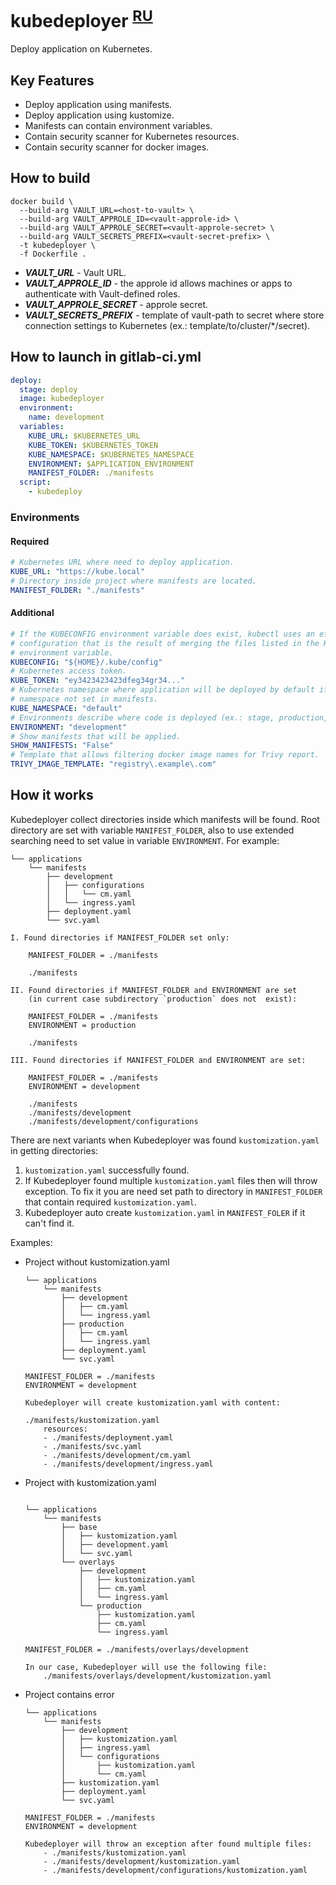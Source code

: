 # kubedeployer <sup>[RU](./docs/ru.md)</sup>

Deploy application on Kubernetes.

## Key Features

* Deploy application using manifests.
* Deploy application using kustomize.
* Manifests can contain environment variables.
* Contain security scanner for Kubernetes resources.
* Contain security scanner for docker images. 

## How to build

```shell
docker build \
  --build-arg VAULT_URL=<host-to-vault> \
  --build-arg VAULT_APPROLE_ID=<vault-approle-id> \ 
  --build-arg VAULT_APPROLE_SECRET=<vault-approle-secret> \ 
  --build-arg VAULT_SECRETS_PREFIX=<vault-secret-prefix> \
  -t kubedeployer \
  -f Dockerfile .
```

* ***VAULT_URL*** - Vault URL.
* ***VAULT_APPROLE_ID*** - the approle id allows machines or apps to 
authenticate with Vault-defined roles.
* ***VAULT_APPROLE_SECRET*** - approle secret. 
* ***VAULT_SECRETS_PREFIX*** - template of vault-path to secret where store
connection settings to Kubernetes (ex.: template/to/cluster/*/secret).

## How to launch in gitlab-ci.yml

```yaml
deploy:
  stage: deploy
  image: kubedeployer
  environment:
    name: development
  variables:
    KUBE_URL: $KUBERNETES_URL
    KUBE_TOKEN: $KUBERNETES_TOKEN
    KUBE_NAMESPACE: $KUBERNETES_NAMESPACE
    ENVIRONMENT: $APPLICATION_ENVIRONMENT
    MANIFEST_FOLDER: ./manifests
  script:
    - kubedeploy
```

### Environments

#### Required

```yaml
# Kubernetes URL where need to deploy application.
KUBE_URL: "https://kube.local"
# Directory inside project where manifests are located.
MANIFEST_FOLDER: "./manifests"
```

#### Additional

```yaml
# If the KUBECONFIG environment variable does exist, kubectl uses an effective
# configuration that is the result of merging the files listed in the KUBECONFIG
# environment variable.
KUBECONFIG: "${HOME}/.kube/config"
# Kubernetes access token.
KUBE_TOKEN: "ey3423423423dfeg34gr34..."
# Kubernetes namespace where application will be deployed by default if
# namespace not set in manifests.
KUBE_NAMESPACE: "default"
# Environments describe where code is deployed (ex.: stage, production, ..).
ENVIRONMENT: "development"
# Show manifests that will be applied.
SHOW_MANIFESTS: "False"
# Template that allows filtering docker image names for Trivy report.
TRIVY_IMAGE_TEMPLATE: "registry\.example\.com"
```

## How it works

Kubedeployer collect directories inside which manifests will be found. Root
directory are set with variable `MANIFEST_FOLDER`, also to use extended
searching need to set value in variable `ENVIRONMENT`. For example:

```text
└── applications
    └── manifests
        ├── development
        │   ├── configurations
        │   │   └── cm.yaml
        │   └── ingress.yaml
        ├── deployment.yaml
        └── svc.yaml
        
I. Found directories if MANIFEST_FOLDER set only:

    MANIFEST_FOLDER = ./manifests
    
    ./manifests

II. Found directories if MANIFEST_FOLDER and ENVIRONMENT are set
    (in current case subdirectory `production` does not  exist):

    MANIFEST_FOLDER = ./manifests
    ENVIRONMENT = production
    
    ./manifests

III. Found directories if MANIFEST_FOLDER and ENVIRONMENT are set:

    MANIFEST_FOLDER = ./manifests
    ENVIRONMENT = development

    ./manifests
    ./manifests/development
    ./manifests/development/configurations
```

There are next variants when Kubedeployer was found `kustomization.yaml` in
getting directories:

1. `kustomization.yaml` successfully found.
2. If Kubedeployer found multiple `kustomization.yaml` files then will throw
exception. To fix it you are need set path to directory in `MANIFEST_FOLDER`
that contain required `kustomization.yaml`. 
3. Kubedeployer auto create `kustomization.yaml` in `MANIFEST_FOLER` if it 
can't find it.

Examples:

* Project without kustomization.yaml

    ```text
    └── applications
        └── manifests
            ├── development
            │   ├── cm.yaml
            │   └── ingress.yaml
            ├── production
            │   ├── cm.yaml
            │   └── ingress.yaml
            ├── deployment.yaml
            └── svc.yaml
    
    MANIFEST_FOLDER = ./manifests
    ENVIRONMENT = development
    
    Kubedeployer will create kustomization.yaml with content:
    
    ./manifests/kustomization.yaml
        resources:
        - ./manifests/deployment.yaml
        - ./manifests/svc.yaml
        - ./manifests/development/cm.yaml
        - ./manifests/development/ingress.yaml
    ```

* Project with kustomization.yaml

    ```text
    
    └── applications
        └── manifests
            ├── base
            │   ├── kustomization.yaml
            │   ├── development.yaml
            │   └── svc.yaml
            └── overlays
                ├── development
                │   ├── kustomization.yaml
                │   ├── cm.yaml
                │   └── ingress.yaml
                └── production
                    ├── kustomization.yaml
                    ├── cm.yaml
                    └── ingress.yaml
    
    MANIFEST_FOLDER = ./manifests/overlays/development
    
    In our case, Kubedeployer will use the following file:
        ./manifests/overlays/development/kustomization.yaml
    ```

* Project contains error

    ```text
    └── applications
        └── manifests
            ├── development
            │   ├── kustomization.yaml
            │   ├── ingress.yaml
            │   └── configurations
            │       ├── kustomization.yaml
            │       └── cm.yaml
            ├── kustomization.yaml
            ├── deployment.yaml
            └── svc.yaml
    
    MANIFEST_FOLDER = ./manifests
    ENVIRONMENT = development
  
    Kubedeployer will throw an exception after found multiple files:
        - ./manifests/kustomization.yaml
        - ./manifests/development/kustomization.yaml
        - ./manifests/development/configurations/kustomization.yaml
    ```
